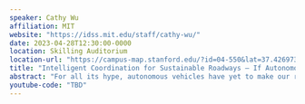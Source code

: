 ```yaml
---
speaker: Cathy Wu
affiliation: MIT
website: "https://idss.mit.edu/staff/cathy-wu/"
date: 2023-04-28T12:30:00-0000
location: Skilling Auditorium
location-url: "https://campus-map.stanford.edu/?id=04-550&lat=37.42697371527761&lng=-122.17280664808126&zoom=18&srch=undefined"
title: "Intelligent Coordination for Sustainable Roadways – If Autonomous Vehicles are the Answer, then What is the Question?"
abstract: "For all its hype, autonomous vehicles have yet to make our roadways more sustainable: safer, cheaper, cleaner. This talk suggests that key to unlocking sustainable roadways is to shift the focus from autonomy-driven design to use-driven design. Based on recent work, the talk focuses on three critical priorities––safety, cost, and environment––each leveraging the 'autonomy' capability of coordinating vehicles. But fully autonomous agents are not the only entities that can coordinate. A paragon of safety is air traffic control, in which expert operators remotely coordinate aircraft. The work brings these ideas to the dense traffic on roadways and analyzes the scalability of operators. Another much cheaper way to coordinate is to give a smartphone app to drivers. The work characterizes how well lower-tech systems can still achieve autonomous capabilities. For cleaner roadways, dozens of articles have considered coordinating vehicles to reduce emissions. This work models whether doing so would move the needle on climate change mitigation goals. To study these multi-agent coordination problems, the work leverages queueing theory, Lyapunov stability analysis, transfer learning, and multi-task reinforcement learning. The talk will also substantiate issues of robustness that arise when applying learning-based techniques and a new line of work designed to address them. Overall, the results indicate promise for intelligent coordination to enable sustainable roadways."
youtube-code: "TBD"
---
```


